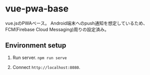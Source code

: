 # vue-pwa-base
vue.jsのPWAベース。
Android端末へのpush通知を想定しているため、FCM(Firebase Cloud Messaging)周りの設定済み。

## Environment setup

1. Run server.
    ``` npm run serve ```

2. Connect `http://localhost:8080`.
